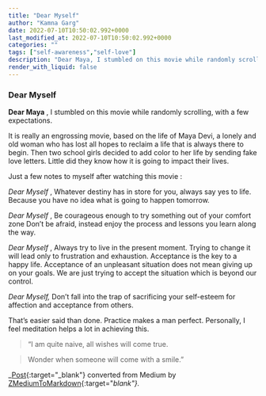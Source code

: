 ```yaml
---
title: "Dear Myself"
author: "Kamna Garg"
date: 2022-07-10T10:50:02.992+0000
last_modified_at: 2022-07-10T10:50:02.992+0000
categories: ""
tags: ["self-awareness","self-love"]
description: "Dear Maya, I stumbled on this movie while randomly scrolling, with a few expectations."
render_with_liquid: false
---
```


### Dear Myself

**Dear Maya** , I stumbled on this movie while randomly scrolling, with a few expectations\.

It is really an engrossing movie, based on the life of Maya Devi, a lonely and old woman who has lost all hopes to reclaim a life that is always there to begin\. Then two school girls decided to add color to her life by sending fake love letters\. Little did they know how it is going to impact their lives\.

Just a few notes to myself after watching this movie :

_Dear Myself_ , Whatever destiny has in store for you, always say yes to life\. Because you have no idea what is going to happen tomorrow\.

_Dear Myself_ , Be courageous enough to try something out of your comfort zone Don’t be afraid, instead enjoy the process and lessons you learn along the way\.

_Dear Myself_ , Always try to live in the present moment\. Trying to change it will lead only to frustration and exhaustion\. Acceptance is the key to a happy life\. Acceptance of an unpleasant situation does not mean giving up on your goals\. We are just trying to accept the situation which is beyond our control\.

_Dear Myself,_ Don’t fall into the trap of sacrificing your self\-esteem for affection and acceptance from others\.

That’s easier said than done\. Practice makes a man perfect\. Personally, I feel meditation helps a lot in achieving this\.


> “I am quite naive, all wishes will come true\. 





> Wonder when someone will come with a smile\.” 






_[Post](https://kamnagarg-10157.medium.com/dear-myself-f57e38bd459f){:target="_blank"} converted from Medium by [ZMediumToMarkdown](https://github.com/ZhgChgLi/ZMediumToMarkdown){:target="_blank"}._
